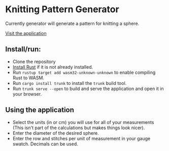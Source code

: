 # Knitting Pattern Generator

Currently generator will generate a pattern for knitting a sphere.

[Visit the application](https://dmcallas.github.io/knitting-pattern-generator/)

## Install/run:

- Clone the repository
- [Install Rust](https://rustup.rs/) if it is not already installed.
- Run `rustup target add wasm32-unknown-unknown` to enable compiling
  Rust to WASM.
- Run `cargo install trunk` to install the `trunk` build tool.
- Run `trunk serve --open` to build and serve the application and open
  it in your browser.

## Using the application

- Select the units (in or cm) you will use for all of your
  measurements (This isn't part of the calculations but makes things
  look nicer).
- Enter the diameter of the desired sphere.
- Enter the row and stitches per unit of measurement in your gauge
  swatch. Decimals can be used.
